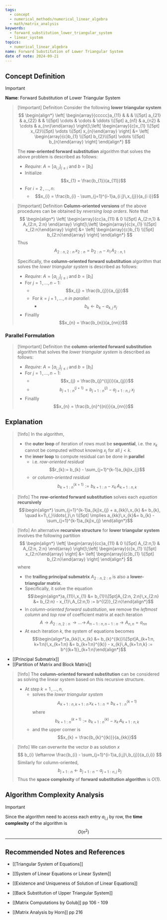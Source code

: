 ```yaml
---
tags:
  - concept
  - numerical_methods/numerical_linear_algebra
  - math/matrix_analysis
keywords:
  - forward_substitution_lower_triangular_system
  - linear_system
topics:
  - numerical_linear_algebra
name: Forward Substitution of Lower Triangular System
date of note: 2024-09-21
---
```


## Concept Definition

>[!important]
>**Name**: Forward Substitution of Lower Triangular System

>[!important] Definition
>Consider the following **lower triangular system**
>$$
>\begin{align*}
> \left[ \begin{array}{ccccc}a_{11} & &  &  \\[5pt] a_{21} & a_{22} &  &  \\[5pt] \cdots & \cdots & \ddots \\[5pt] a_{n1} & a_{n2} & \cdots & a_{nn}\end{array} \right]\;\left[ \begin{array}{c}x_{1} \\[5pt] x_{2}\\[5pt] \vdots \\[5pt] x_{n}\end{array} \right]  &= \left[ \begin{array}{c}b_{1} \\[5pt] b_{2}\\[5pt] \vdots \\[5pt] b_{n}\end{array} \right] 
>\end{align*}
>$$
>
>The **row-oriented forward substitution** algorithm that solves the above problem is described as follows:
>- *Require*: $A = [a_{i,j}]_{j\leq i}$ and $b= [b_{i}]$
>- Initialize $$x_{1} = \frac{b_{1}}{a_{11}}$$
>- For $i=2\,{,}\ldots{,}\,n$:
>	- $$x_{i} = \frac{b_{i} - \sum_{j=1}^{i-1}a_{i j}\,x_{j}}{a_{i i}}$$

>[!important] Definition
>**Column-oriented versions** of the above procedures can be obtained by *reversing loop orders*. Note that 
>$$
>\begin{align*}
> \left[ \begin{array}{cc}a_{11} & 0  \\[5pt] A_{2:n,1} & A_{2:n, 2:n} \end{array} \right]\;\left[ \begin{array}{c}x_{1} \\[5pt] x_{2:n}\end{array} \right]  &= \left[ \begin{array}{c}b_{1} \\[5pt] b_{2:n}\end{array} \right] 
>\end{align*}
>$$
>Thus
>$$
>A_{2:n, 2:n}\,x_{2:n} = b_{2:n} - x_{1}\,A_{2:n,1}
>$$
>
>Specifically, the **column-oriented forward substitution** algorithm that solves the *lower triangular system*  is described as follows:
>- *Require*: $A = [a_{i,j}]_{j\leq i}$ and $b= [b_{i}]$
>- For $j=1\,{,}\ldots{,}\,n-1$:
>	- $$x_{j} = \frac{b_{j}}{a_{jj}}$$
>	- For $k=j+1 \,{,}\ldots{,}\,n$ *in parallel*:
>		- $$b_{k} \leftarrow b_{k} - a_{k,j}\,x_{j}$$
>- Finallly $$x_{n} = \frac{b_{n}}{a_{nn}}$$

### Parallel Formulation

>[!important] Definition
>the **column-oriented forward substitution** algorithm that solves the *lower triangular system*  is described as follows:
>- *Require*: $A = [a_{i,j}]_{j\leq i}$ and $b= [b_{i}]$
>- For $j=1\,{,}\ldots{,}\,n-1$:
>	- $$x_{j} = \frac{b_{j}^{(j)}}{a_{jj}}$$
>	- $$b_{j+1:n}^{(j+1)} = b_{j+1:n}^{(j)} - a_{j+1:n,j}\;x_{j}$$
>- Finallly $$x_{n} = \frac{b_{n}^{(n)}}{a_{nn}}$$


## Explanation

>[!info]
>In the algorithm, 
>- the **outer loop** of iteration of rows must be **sequential**, i.e. the $x_{k}$ cannot be computed without knowing $x_{j}$ for all $j <k.$
>- the **inner loop** to compute residual can be done in **parallel**
>	- i.e. *row-oriented residual* $$r_{k}:= b_{k} - \sum_{j=1}^{k-1}a_{kj}x_{j}$$
>	- or *column-oriented residual* $$b^{(k+1)}_{k+1:n}:= b_{k+1:n} - x_{k}\,A_{k+1:n,k}$$


>[!info]
>The **row-oriented forward substitution** solves each *equation* **recursively** $$\begin{align*} \sum_{j=1}^{k-1}a_{kj}x_{j}  + a_{kk}\,x_{k} &= b_{k}, \quad k=1\,{,}\ldots{,}\,n \\[5pt] \implies a_{kk}\,x_{k}&= b_{k} - \sum_{j=1}^{k-1}a_{kj}x_{j}  \end{align*}$$ 

>[!info]
>An alternative **recursive structure** for **lower triangular system** involves the following partition
>$$
>\begin{align*}
> \left[ \begin{array}{cc}a_{11} & 0  \\[5pt] A_{2:n,1} & A_{2:n, 2:n} \end{array} \right]\;\left[ \begin{array}{c}x_{1} \\[5pt] x_{2:n}\end{array} \right]  &= \left[ \begin{array}{c}b_{1} \\[5pt] b_{2:n}\end{array} \right] 
>\end{align*}
>$$
>where 
>- the **trailing principal  submatrix** $A_{2:n, 2:n}$ is also a **lower-triangular matrix**.
>- Specifically, it solve the equation $$\begin{align*}a_{11}\,x_{1} &= b_{1}\\[5pt]A_{2:n, 2:n}\,x_{2:n} &= b_{2:n} - x_{1}\,A_{2:n,1} := b^{(2)}_{2:n}\end{align*}$$
>- In *column-oriented forward substitution*, we remove the *leftmost column* and *top row* of coefficient matrix at each iteration $$A \to A_{2:n, 2:n} \,{\to}\ldots{\to}\,A_{n-1:n, n-1:n} \to A_{n,n} = a_{nn}$$
>- At each iteration $k$,  the system of equations becomes $$\begin{align*}a_{kk}\,x_{k} &= b_{k}^{(k)}\\[5pt]A_{k+1:n, k+1:n}\,x_{k+1:n} &= b_{k+1:n}^{(k)} - x_{k}\,A_{k+1:n,k} := b^{(k+1)}_{k+1:n}\end{align*}$$

- [[Principal Submatrix]]
- [[Partition of Matrix and Block Matrix]]

>[!info]
>The **column-oriented forward substitution** can be considered as solving the linear system based on this recursive structure.
>
>- At step $k=1\,{,}\ldots{,}\,n$, 
>	-  solves the *lower triangular system* $$A_{k+1:n, k+1:n}\,x_{k+1:n} = b^{(k+1)}_{k+1:n}$$ where $$b^{(k+1)}_{k+1:n} := b^{(k)}_{k+1:n} - x_{k}\,A_{k+1:n,k}$$  
>	- and the upper corner is $$x_{k} = \frac{b_{k}^{(k)}}{a_{kk}}$$

>[!info]
>We can overwrite the vector $b$ as solution $x$
>$$
>b_{i} \leftarrow \frac{b_{i} - \sum_{j=1}^{i-1}a_{i,j}\,b_{j}}{a_{i,i}}
>$$
>Similarly for column-oriented,
>$$
>b_{j+1:n} \leftarrow b_{j+1:n} - a_{j+1:n,j}\;b_{j}
>$$
>Thus the **space complexity** of **forward substitution algorithm** is $O(1)$.

## Algorithm Complexity Analysis

>[!important]
>Since the algorithm need to access each entry $a_{i,j}$ by row, the **time complexity** of the algorithm is $$O\left( n^2 \right)$$





-----------
##  Recommended Notes and References


- [[Triangular System of Equations]]
- [[System of Linear Equations or Linear System]]
- [[Existence and Uniqueness of Solution of Linear Equations]]
- [[Back Substitution of Upper Triangular System]]


- [[Matrix Computations by Golub]] pp 106 - 109
- [[Matrix Analysis by Horn]] pp 216